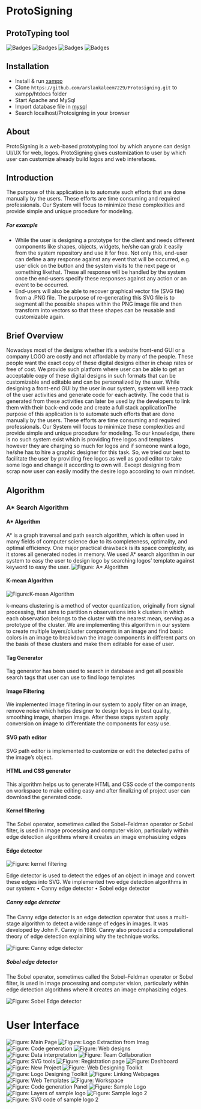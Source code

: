# ProtoSigning

## ProtoTyping tool


![Badges](https://img.shields.io/github/issues/arslankaleem7229/Protosigning)	![Badges](https://img.shields.io/github/forks/arslankaleem7229/Protosigning)	![Badges](https://img.shields.io/github/stars/arslankaleem7229/Protosigning)	![Badges](https://img.shields.io/github/license/arslankaleem7229/Protosigning)


## Installation

 - Install & run [xampp](https://www.apachefriends.org/index.html)
 - Clone `https://github.com/arslankaleem7229/Protosigning.git` to xampp/htdocs folder
 - Start Apache and MySql
 - Import database file in [mysql](http://localhost/phpmyadmin/) 
 - Search localhost/Protosigning in your browser


## About
ProtoSigning is a web-based prototyping tool by which anyone can design UI/UX for web, logos. ProtoSigning gives customization to user by which user can customize already build logos and web interefaces.

## Introduction
The purpose of this application is to automate such efforts that are done manually by the users. These efforts are time consuming and required professionals. Our System will focus to minimize these complexities and provide simple and unique procedure for modeling.
##### For example
* While the user is designing a prototype for the client and needs different components like shapes, objects, widgets, he/she can grab it easily from the system repository and use it for free. Not only this, end-user can define a any response against any event that will be occurred, e.g. user click on the button and the system visits to the next page or something likethat. These all response will be handled by the system once the end-users specify these responses against any action or an event to be occurred. 
*  End-users will also be able to recover graphical vector file (SVG file) from a .PNG file. The purpose of re-generating this SVG file is to segment all the possible shapes within the PNG image file and then transform into vectors so that these shapes can be reusable and customizable again. 

## Brief Overview
Nowadays most of the designs whether it’s a website front-end GUI or a company LOGO are costly and not affordable by many of the people. These people want the exact copy of these digital designs either in cheap rates or free of cost. We provide such platform where user can be able to get an acceptable copy of these digital designs in such formats that can be customizable and editable and can be personalized by the user. While designing a front-end GUI by the user in our system, system will keep track of the user activities and generate code for each activity. The code that is generated from these activities can later be used by the developers to link them with their back-end code and create a full stack applicationThe purpose of this application is to automate such efforts that are done manually by the users. 
These efforts are time consuming and required professionals. Our System will focus to minimize these complexities and provide simple and unique procedure for modeling. To our knowledge, there is no such system exist which is providing free logos and templates however they are charging so much for logos and if someone want a logo, he/she has to hire a graphic designer for this task. So, we tried our best to facilitate the user by providing free logos as well as good editor to take some logo and change it according to own will. Except designing from scrap now user can easily modify the desire logo according to own mindset. 


## Algorithm

### A* Search Algorithm

#### A* Algorithm

A\* is a graph traversal and path search algorithm, which is often used in many fields of computer science due to its completeness, optimality, and optimal efficiency. One major practical drawback is its space complexity, as it stores all generated nodes in memory. We used A* search algorithm in our system to easy the user to design logo by searching logos’ template against keyword to easy the user.
 ![Figure: A* Algorithm](https://github.com/arslankaleem7229/Protosigning/blob/master/Screenshots/Algorithms/Astar.jpg)
#### K-mean Algorithm

![Figure:K-mean Algorithm](https://github.com/arslankaleem7229/Protosigning/blob/master/Screenshots/Algorithms/Kmean.png)

k-means clustering is a method of vector quantization, originally from signal processing, that aims to partition n observations into k clusters in which each observation belongs to the cluster with the nearest mean, serving as a prototype of the cluster. We are implementing this algorithm in our system to create multiple layers/cluster components in an image and find basic colors in an image to breakdown the image components in different parts on the basis of these clusters and make them editable for ease of user.

####	Tag Generator

Tag generator has been used to search in database and get all possible search tags that user can use to find logo templates

####	Image Filtering

We implemented Image filtering in our system to apply filter on an image, remove noise which helps designer to design logos in best quality, smoothing image, sharpen image. After these steps system apply conversion on image to differentiate the components for easy use.

####	SVG path editor

SVG path editor is implemented to customize or edit the detected paths of the image’s object.

####	HTML and CSS generator

This algorithm helps us to generate HTML and CSS code of the components on workspace to make editing easy and after finalizing of project user can download the generated code.
 
####	Kernel filtering

The Sobel operator, sometimes called the Sobel–Feldman operator or Sobel filter, is used in image processing and computer vision, particularly within edge detection algorithms where it creates an image emphasizing edges

 

####	Edge detector
 
![Figure: kernel filtering](https://github.com/arslankaleem7229/Protosigning/blob/master/Screenshots/Algorithms/Kernelfiltering.png)
 

Edge detector is used to detect the edges of an object in image and convert these edges into SVG. We implemented two edge detection algorithms in our system:
•	Canny edge detector
•	Sobel edge detector

#####	Canny edge detector
The Canny edge detector is an edge detection operator that uses a multi-stage algorithm to detect a wide range of edges in images. It was developed by John F. Canny in 1986. Canny also produced a computational theory of edge detection explaining why the technique works.
 
![Figure: Canny edge detector](https://github.com/arslankaleem7229/Protosigning/blob/master/Screenshots/Algorithms/CannyEdgeDetector.png)
 
#####	Sobel edge detector
The Sobel operator, sometimes called the Sobel–Feldman operator or Sobel filter, is used in image processing and computer vision, particularly within edge detection algorithms where it creates an image emphasizing edges.

![Figure: Sobel Edge detector](https://github.com/arslankaleem7229/Protosigning/blob/master/Screenshots/Algorithms/SobelEdgeDetctor.png)

# User Interface

![Figure: Main Page](https://github.com/arslankaleem7229/Protosigning/blob/master/Screenshots/1.PNG)
![Figure: Logo Extraction from Imag](https://github.com/arslankaleem7229/Protosigning/blob/master/Screenshots/2.PNG)
![Figure: Code generation](https://github.com/arslankaleem7229/Protosigning/blob/master/Screenshots/3.PNG)
![Figure: Web designs](https://github.com/arslankaleem7229/Protosigning/blob/master/Screenshots/4.PNG)
![Figure: Data interpretation](https://github.com/arslankaleem7229/Protosigning/blob/master/Screenshots/5.PNG)
![Figure: Team Collaboration](https://github.com/arslankaleem7229/Protosigning/blob/master/Screenshots/6.PNG)
![Figure: SVG tools](https://github.com/arslankaleem7229/Protosigning/blob/master/Screenshots/7.PNG)
![Figure: Registration page](https://github.com/arslankaleem7229/Protosigning/blob/master/Screenshots/8.PNG)
![Figure: Dashboard](https://github.com/arslankaleem7229/Protosigning/blob/master/Screenshots/9.PNG)
![Figure: New Project](https://github.com/arslankaleem7229/Protosigning/blob/master/Screenshots/10.PNG)
![Figure: Web Designing Toolkit](https://github.com/arslankaleem7229/Protosigning/blob/master/Screenshots/11.PNG)
![Figure: Logo Designing Toolkit](https://github.com/arslankaleem7229/Protosigning/blob/master/Screenshots/12.PNG)
![Figure: Linking Webpages](https://github.com/arslankaleem7229/Protosigning/blob/master/Screenshots/13.PNG)
![Figure: Web Templates](https://github.com/arslankaleem7229/Protosigning/blob/master/Screenshots/14.PNG)
![Figure: Workspace](https://github.com/arslankaleem7229/Protosigning/blob/master/Screenshots/15.PNG)
![Figure: Code generation Panel](https://github.com/arslankaleem7229/Protosigning/blob/master/Screenshots/16.PNG)
![Figure: Sample Logo](https://github.com/arslankaleem7229/Protosigning/blob/master/Screenshots/17.PNG)
![Figure: Layers of sample logo](https://github.com/arslankaleem7229/Protosigning/blob/master/Screenshots/18.PNG)
![Figure: Sample logo 2](https://github.com/arslankaleem7229/Protosigning/blob/master/Screenshots/19.PNG)
![Figure: SVG code of sample logo 2](https://github.com/arslankaleem7229/Protosigning/blob/master/Screenshots/20.PNG)
 
